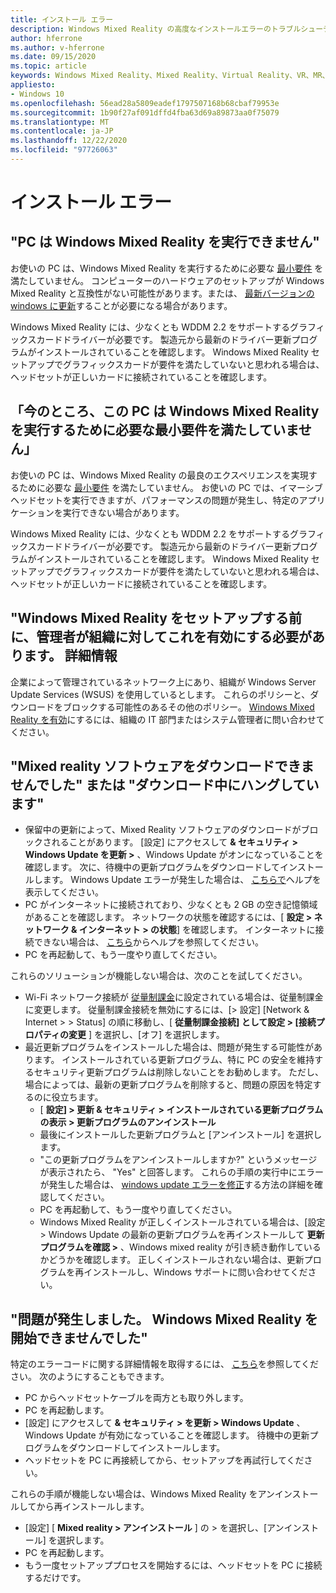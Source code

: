 ```yaml
---
title: インストール エラー
description: Windows Mixed Reality の高度なインストールエラーのトラブルシューティングは、標準のコンシューマーサポートドキュメントを超えています。
author: hferrone
ms.author: v-hferrone
ms.date: 09/15/2020
ms.topic: article
keywords: Windows Mixed Reality、Mixed Reality、Virtual Reality、VR、MR、トラブルシューティング、エラー、ヘルプ、サポート、インストール
appliesto:
- Windows 10
ms.openlocfilehash: 56ead28a5809eadef1797507168b68cbaf79953e
ms.sourcegitcommit: 1b90f27af091dffd4fba63d69a89873aa0f75079
ms.translationtype: MT
ms.contentlocale: ja-JP
ms.lasthandoff: 12/22/2020
ms.locfileid: "97726063"
---
```

# <a name="installation-errors"></a>インストール エラー

## <a name="your-pc-cant-run-windows-mixed-reality"></a>"PC は Windows Mixed Reality を実行できません"

お使いの PC は、Windows Mixed Reality を実行するために必要な [最小要件](https://support.microsoft.com/help/4039260/windows-10-mixed-reality-pc-hardware-guidelines) を満たしていません。 コンピューターのハードウェアのセットアップが Windows Mixed Reality と互換性がない可能性があります。または、 [最新バージョンの windows に更新](https://support.microsoft.com/help/12373/windows-update-faq)することが必要になる場合があります。 

Windows Mixed Reality には、少なくとも WDDM 2.2 をサポートするグラフィックスカードドライバーが必要です。 製造元から最新のドライバー更新プログラムがインストールされていることを確認します。 Windows Mixed Reality セットアップでグラフィックスカードが要件を満たしていないと思われる場合は、ヘッドセットが正しいカードに接続されていることを確認します。

## <a name="youre-nearly-therethis-pc-doesnt-meet-the-minimum-requirements-needed-to-run-windows-mixed-reality"></a>「今のところ、この PC は Windows Mixed Reality を実行するために必要な最小要件を満たしていません」

お使いの PC は、Windows Mixed Reality の最良のエクスペリエンスを実現するために必要な [最小要件](https://support.microsoft.com/help/4039260/windows-10-mixed-reality-pc-hardware-guidelines) を満たしていません。 お使いの PC では、イマーシブヘッドセットを実行できますが、パフォーマンスの問題が発生し、特定のアプリケーションを実行できない場合があります。

Windows Mixed Reality には、少なくとも WDDM 2.2 をサポートするグラフィックスカードドライバーが必要です。 製造元から最新のドライバー更新プログラムがインストールされていることを確認します。 Windows Mixed Reality セットアップでグラフィックスカードが要件を満たしていないと思われる場合は、ヘッドセットが正しいカードに接続されていることを確認します。

## <a name="before-we-can-set-up-windows-mixed-reality-your-administrator-will-need-to-enable-it-for-your-organization-learn-more"></a>"Windows Mixed Reality をセットアップする前に、管理者が組織に対してこれを有効にする必要があります。 詳細情報

企業によって管理されているネットワーク上にあり、組織が Windows Server Update Services (WSUS) を使用しているとします。 これらのポリシーと、ダウンロードをブロックする可能性のあるその他のポリシー。 [Windows Mixed Reality を有効](https://docs.microsoft.com/windows/application-management/manage-windows-mixed-reality#enable)にするには、組織の IT 部門またはシステム管理者に問い合わせてください。

## <a name="we-couldnt-download-the-mixed-reality-software-or-hang-tight-while-we-do-some-downloading"></a>"Mixed reality ソフトウェアをダウンロードできませんでした" または "ダウンロード中にハングしています"

* 保留中の更新によって、Mixed Reality ソフトウェアのダウンロードがブロックされることがあります。 [設定] にアクセスして **& セキュリティ > Windows Update を更新 >** 、Windows Update がオンになっていることを確認します。 次に、待機中の更新プログラムをダウンロードしてインストールします。 Windows Update エラーが発生した場合は、 [こちらで](https://support.microsoft.com/help/10164/fix-windows-update-errors)ヘルプを表示してください。
* PC がインターネットに接続されており、少なくとも 2 GB の空き記憶領域があることを確認します。 ネットワークの状態を確認するには、[ **設定 > ネットワーク & インターネット > の状態**] を確認します。 インターネットに接続できない場合は、 [こちら](https://support.microsoft.com/help/10741/windows-10-fix-network-connection-issues)からヘルプを参照してください。  
* PC を再起動して、もう一度やり直してください。 

これらのソリューションが機能しない場合は、次のことを試してください。
* Wi-Fi ネットワーク接続が [従量制課金](https://support.microsoft.com//help/17452/windows-metered-internet-connections-faq)に設定されている場合は、従量制課金に変更します。 従量制課金接続を無効にするには、[> 設定] [Network & Internet > > Status] の順に移動し、[ **従量制課金接続] として設定 > [接続プロパティの変更** ] を選択し、[オフ] を選択します。  
* 最近更新プログラムをインストールした場合は、問題が発生する可能性があります。 インストールされている更新プログラム、特に PC の安全を維持するセキュリティ更新プログラムは削除しないことをお勧めします。 ただし、場合によっては、最新の更新プログラムを削除すると、問題の原因を特定するのに役立ちます。 
    * [ **設定] > 更新 & セキュリティ > インストールされている更新プログラムの表示 > 更新プログラムのアンインストール**
    * 最後にインストールした更新プログラムと [アンインストール] を選択します。
    * "この更新プログラムをアンインストールしますか?" というメッセージが表示されたら、 "Yes" と回答します。 これらの手順の実行中にエラーが発生した場合は、 [windows update エラーを修正](https://support.microsoft.com//help/10164/fix-windows-update-errors)する方法の詳細を確認してください。 
    * PC を再起動して、もう一度やり直してください。 
    * Windows Mixed Reality が正しくインストールされている場合は、[設定 > Windows Update の最新の更新プログラムを再インストールして **更新プログラムを確認 >** 、Windows mixed reality が引き続き動作しているかどうかを確認します。 正しくインストールされない場合は、更新プログラムを再インストールし、Windows サポートに問い合わせてください。 

## <a name="something-went-wrong-and-we-couldnt-start-windows-mixed-reality"></a>"問題が発生しました。 Windows Mixed Reality を開始できませんでした"
特定のエラーコードに関する詳細情報を取得するには、 [こちら](error-codes.md)を参照してください。 次のようにすることもできます。

* PC からヘッドセットケーブルを両方とも取り外します。
* PC を再起動します。
* [設定] にアクセスして **& セキュリティ > を更新 > Windows Update** 、Windows Update が有効になっていることを確認します。 待機中の更新プログラムをダウンロードしてインストールします。
* ヘッドセットを PC に再接続してから、セットアップを再試行してください。

これらの手順が機能しない場合は、Windows Mixed Reality をアンインストールしてから再インストールします。
* [設定] [ **Mixed reality > アンインストール** ] の > を選択し、[アンインストール] を選択します。 
* PC を再起動します。 
* もう一度セットアッププロセスを開始するには、ヘッドセットを PC に接続するだけです。
